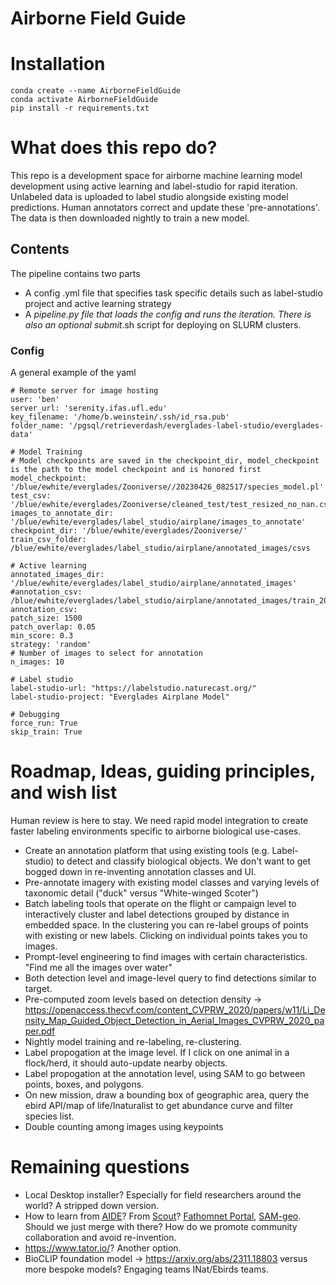 # Airborne Field Guide

# Installation

```
conda create --name AirborneFieldGuide
conda activate AirborneFieldGuide
pip install -r requirements.txt
```

# What does this repo do?

This repo is a development space for airborne machine learning model development using active learning and label-studio for rapid iteration. Unlabeled data is uploaded to label studio alongside existing model predictions. Human annotators correct and update these 'pre-annotations'. The data is then downloaded nightly to train a new model. 

## Contents

The pipeline contains two parts

* A config .yml file that specifies task specific details such as label-studio project and active learning strategy
* A <name>_pipeline.py file that loads the config and runs the iteration. There is also an optional submit_<name>.sh script for deploying on SLURM clusters.

### Config

A general example of the yaml
```
# Remote server for image hosting
user: 'ben'
server_url: 'serenity.ifas.ufl.edu'
key_filename: '/home/b.weinstein/.ssh/id_rsa.pub'
folder_name: '/pgsql/retrieverdash/everglades-label-studio/everglades-data'

# Model Training
# Model checkpoints are saved in the checkpoint_dir, model_checkpoint is the path to the model checkpoint and is honored first
model_checkpoint: '/blue/ewhite/everglades/Zooniverse//20230426_082517/species_model.pl'
test_csv: '/blue/ewhite/everglades/Zooniverse/cleaned_test/test_resized_no_nan.csv'
images_to_annotate_dir: '/blue/ewhite/everglades/label_studio/airplane/images_to_annotate'
checkpoint_dir: '/blue/ewhite/everglades/Zooniverse/'
train_csv_folder: /blue/ewhite/everglades/label_studio/airplane/annotated_images/csvs

# Active learning
annotated_images_dir: '/blue/ewhite/everglades/label_studio/airplane/annotated_images'
#annotation_csv: /blue/ewhite/everglades/label_studio/airplane/annotated_images/train_20231214_093907.csv
annotation_csv:
patch_size: 1500
patch_overlap: 0.05
min_score: 0.3
strategy: 'random'
# Number of images to select for annotation
n_images: 10

# Label studio
label-studio-url: "https://labelstudio.naturecast.org/"
label-studio-project: "Everglades Airplane Model"

# Debugging
force_run: True
skip_train: True
```

# Roadmap, Ideas, guiding principles, and wish list

Human review is here to stay. We need rapid model integration to create faster labeling environments specific to airborne biological use-cases. 

* Create an annotation platform that using existing tools (e.g. Label-studio) to detect and classify biological objects. We don't want to get bogged down in re-inventing annotation classes and UI.
* Pre-annotate imagery with existing model classes and varying levels of taxonomic detail ("duck" versus "White-winged Scoter")
* Batch labeling tools that operate on the flight or campaign level to interactively cluster and label detections grouped by distance in embedded space. In the clustering you can re-label groups of points with existing or new labels. Clicking on individual points takes you to images.
* Prompt-level engineering to find images with certain characteristics. "Find me all the images over water"
* Both detection level and image-level query to find detections similar to target.
* Pre-computed zoom levels based on detection density -> https://openaccess.thecvf.com/content_CVPRW_2020/papers/w11/Li_Density_Map_Guided_Object_Detection_in_Aerial_Images_CVPRW_2020_paper.pdf
* Nightly model training and re-labeling, re-clustering.
* Label propogation at the image level. If I click on one animal in a flock/herd, it should auto-update nearby objects.
* Label propogation at the annotation level, using SAM to go between points, boxes, and polygons.
* On new mission, draw a bounding box of geographic area, query the ebird API/map of life/Inaturalist to get abundance curve and filter species list.
* Double counting among images using keypoints

# Remaining questions
* Local Desktop installer? Especially for field researchers around the world? A stripped down version.
* How to learn from [AIDE](https://github.com/microsoft/aerial_wildlife_detection)? From [Scout](https://www.wildme.org/scout.html)? [Fathomnet Portal](https://fathomnet.org/fathomnet/#/), [SAM-geo](https://github.com/opengeos/segment-geospatial). Should we just merge with there? How do we promote community collaboration and avoid re-invention. 
* https://www.tator.io/? Another option.  
* BioCLIP foundation model -> https://arxiv.org/abs/2311.18803 versus more bespoke models? Engaging teams INat/Ebirds teams.
